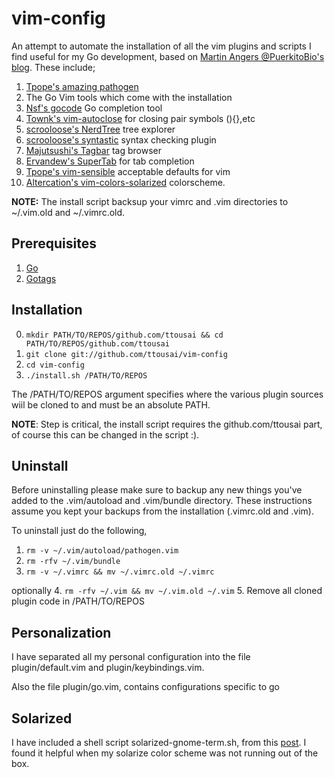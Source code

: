 vim-config
==========

An attempt to automate the installation of all the vim plugins and scripts I find useful
for my Go development, based on [Martin Angers @PuerkitoBio's blog](http://0value.com/my-Go-centric-Vim-setup).
These include;

1. [Tpope's amazing pathogen](https://github.com/tpope/vim-pathogen)
2. The Go Vim tools which come with the installation
3. [Nsf's gocode](https://github.com/nsf/gocode) Go completion tool
4. [Townk's vim-autoclose](https://github.com/Townk/vim-autoclose) for closing pair symbols (){},etc
5. [scrooloose's NerdTree](https://github.com/scrooloose/nerdtree) tree explorer
6. [scrooloose's syntastic](https://github.com/scrooloose/syntastic) syntax checking plugin
7. [Majutsushi's Tagbar](https://github.com/majutsushi/tagbar) tag browser
8. [Ervandew's SuperTab](https://github.com/ervandew/supertab) for tab completion
9. [Tpope's vim-sensible](https://github.com/tpope/vim-sensible) acceptable defaults for vim
10. [Altercation's vim-colors-solarized](https://github.com/altercation/vim-colors-solarized) colorscheme.

**NOTE:** The install script backsup your vimrc and .vim directories to ~/.vim.old and ~/.vimrc.old.

## Prerequisites

1. [Go](https://golang.org)
2. [Gotags](https://github.com/jstemmer/gotags)


## Installation

0. `mkdir PATH/TO/REPOS/github.com/ttousai && cd PATH/TO/REPOS/github.com/ttousai`
1. `git clone git://github.com/ttousai/vim-config`
2. `cd vim-config`
3. `./install.sh /PATH/TO/REPOS`

The /PATH/TO/REPOS argument specifies where the various plugin sources wiil be cloned to and must be an absolute PATH.

**NOTE**: Step is critical, the install script requires the github.com/ttousai part,
of course this can be changed in the script :).

## Uninstall

Before uninstalling please make sure to backup any new things you've added to the .vim/autoload and .vim/bundle directory. These instructions assume you kept your backups from the installation (.vimrc.old and .vim).

To uninstall just do the following, 
1. `rm -v ~/.vim/autoload/pathogen.vim`
2. `rm -rfv ~/.vim/bundle`
3. `rm -v ~/.vimrc && mv ~/.vimrc.old ~/.vimrc`

optionally
4. `rm -rfv ~/.vim && mv ~/.vim.old ~/.vim`
5. Remove all cloned plugin code in /PATH/TO/REPOS


## Personalization

I have separated all my personal configuration into the file plugin/default.vim and
plugin/keybindings.vim.

Also the file plugin/go.vim, contains configurations specific to go

## Solarized

I have included a shell script solarized-gnome-term.sh, from this [post](http://www.xorcode.com/2011/04/11/solarized-vim-eclipse-ubuntu/). I found it helpful when my solarize
color scheme was not running out of the box.
